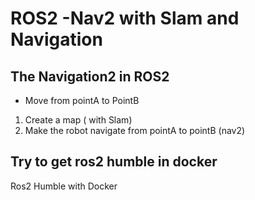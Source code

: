 # ROS2 -Nav2 with Slam and Navigation 
## The Navigation2 in ROS2
- Move from pointA to PointB 

1. Create a map ( with Slam)
2. Make the robot navigate from pointA to pointB (nav2)

## Try to get ros2 humble in docker
Ros2 Humble with Docker